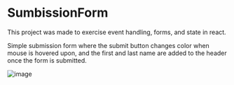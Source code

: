 # SumbissionForm

This project was made to exercise event handling, forms, and state in react.

Simple submission form where the submit button changes color when mouse is hovered upon, and the first and last name are added to the header once the form is submitted.

![image](https://github.com/user-attachments/assets/8c311335-d530-4e38-9539-8a09ab52f8cb)

